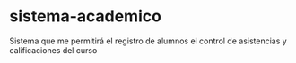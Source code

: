 # sistema-academico
Sistema que me permitirá el registro de alumnos el control de asistencias y calificaciones del curso 
